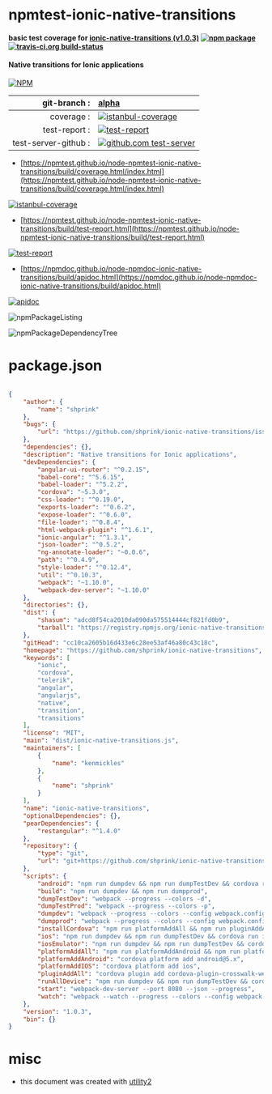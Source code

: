 # npmtest-ionic-native-transitions

#### basic test coverage for  [ionic-native-transitions (v1.0.3)](https://github.com/shprink/ionic-native-transitions)  [![npm package](https://img.shields.io/npm/v/npmtest-ionic-native-transitions.svg?style=flat-square)](https://www.npmjs.org/package/npmtest-ionic-native-transitions) [![travis-ci.org build-status](https://api.travis-ci.org/npmtest/node-npmtest-ionic-native-transitions.svg)](https://travis-ci.org/npmtest/node-npmtest-ionic-native-transitions)

#### Native transitions for Ionic applications

[![NPM](https://nodei.co/npm/ionic-native-transitions.png?downloads=true&downloadRank=true&stars=true)](https://www.npmjs.com/package/ionic-native-transitions)

| git-branch : | [alpha](https://github.com/npmtest/node-npmtest-ionic-native-transitions/tree/alpha)|
|--:|:--|
| coverage : | [![istanbul-coverage](https://npmtest.github.io/node-npmtest-ionic-native-transitions/build/coverage.badge.svg)](https://npmtest.github.io/node-npmtest-ionic-native-transitions/build/coverage.html/index.html)|
| test-report : | [![test-report](https://npmtest.github.io/node-npmtest-ionic-native-transitions/build/test-report.badge.svg)](https://npmtest.github.io/node-npmtest-ionic-native-transitions/build/test-report.html)|
| test-server-github : | [![github.com test-server](https://npmtest.github.io/node-npmtest-ionic-native-transitions/GitHub-Mark-32px.png)](https://npmtest.github.io/node-npmtest-ionic-native-transitions/build/app/index.html) | | build-artifacts : | [![build-artifacts](https://npmtest.github.io/node-npmtest-ionic-native-transitions/glyphicons_144_folder_open.png)](https://github.com/npmtest/node-npmtest-ionic-native-transitions/tree/gh-pages/build)|

- [https://npmtest.github.io/node-npmtest-ionic-native-transitions/build/coverage.html/index.html](https://npmtest.github.io/node-npmtest-ionic-native-transitions/build/coverage.html/index.html)

[![istanbul-coverage](https://npmtest.github.io/node-npmtest-ionic-native-transitions/build/screenCapture.buildCi.browser.%252Ftmp%252Fbuild%252Fcoverage.lib.html.png)](https://npmtest.github.io/node-npmtest-ionic-native-transitions/build/coverage.html/index.html)

- [https://npmtest.github.io/node-npmtest-ionic-native-transitions/build/test-report.html](https://npmtest.github.io/node-npmtest-ionic-native-transitions/build/test-report.html)

[![test-report](https://npmtest.github.io/node-npmtest-ionic-native-transitions/build/screenCapture.buildCi.browser.%252Ftmp%252Fbuild%252Ftest-report.html.png)](https://npmtest.github.io/node-npmtest-ionic-native-transitions/build/test-report.html)

- [https://npmdoc.github.io/node-npmdoc-ionic-native-transitions/build/apidoc.html](https://npmdoc.github.io/node-npmdoc-ionic-native-transitions/build/apidoc.html)

[![apidoc](https://npmdoc.github.io/node-npmdoc-ionic-native-transitions/build/screenCapture.buildCi.browser.%252Ftmp%252Fbuild%252Fapidoc.html.png)](https://npmdoc.github.io/node-npmdoc-ionic-native-transitions/build/apidoc.html)

![npmPackageListing](https://npmtest.github.io/node-npmtest-ionic-native-transitions/build/screenCapture.npmPackageListing.svg)

![npmPackageDependencyTree](https://npmtest.github.io/node-npmtest-ionic-native-transitions/build/screenCapture.npmPackageDependencyTree.svg)



# package.json

```json

{
    "author": {
        "name": "shprink"
    },
    "bugs": {
        "url": "https://github.com/shprink/ionic-native-transitions/issues"
    },
    "dependencies": {},
    "description": "Native transitions for Ionic applications",
    "devDependencies": {
        "angular-ui-router": "^0.2.15",
        "babel-core": "^5.6.15",
        "babel-loader": "^5.2.2",
        "cordova": "~5.3.0",
        "css-loader": "^0.19.0",
        "exports-loader": "^0.6.2",
        "expose-loader": "^0.6.0",
        "file-loader": "^0.8.4",
        "html-webpack-plugin": "^1.6.1",
        "ionic-angular": "^1.3.1",
        "json-loader": "^0.5.2",
        "ng-annotate-loader": "~0.0.6",
        "path": "^0.4.9",
        "style-loader": "^0.12.4",
        "util": "^0.10.3",
        "webpack": "~1.10.0",
        "webpack-dev-server": "~1.10.0"
    },
    "directories": {},
    "dist": {
        "shasum": "adcd8f54ca2010da090da575514444cf821fd0b9",
        "tarball": "https://registry.npmjs.org/ionic-native-transitions/-/ionic-native-transitions-1.0.3.tgz"
    },
    "gitHead": "cc10ca2605b16d433e6c28ee53af46a80c43c18c",
    "homepage": "https://github.com/shprink/ionic-native-transitions",
    "keywords": [
        "ionic",
        "cordova",
        "telerik",
        "angular",
        "angularjs",
        "native",
        "transition",
        "transitions"
    ],
    "license": "MIT",
    "main": "dist/ionic-native-transitions.js",
    "maintainers": [
        {
            "name": "kenmickles"
        },
        {
            "name": "shprink"
        }
    ],
    "name": "ionic-native-transitions",
    "optionalDependencies": {},
    "pearDependencies": {
        "restangular": "^1.4.0"
    },
    "repository": {
        "type": "git",
        "url": "git+https://github.com/shprink/ionic-native-transitions.git"
    },
    "scripts": {
        "android": "npm run dumpdev && npm run dumpTestDev && cordova run android",
        "build": "npm run dumpdev && npm run dumpprod",
        "dumpTestDev": "webpack --progress --colors -d",
        "dumpTestProd": "webpack --progress --colors -p",
        "dumpdev": "webpack --progress --colors --config webpack.config.dist.js -d",
        "dumpprod": "webpack --progress --colors --config webpack.config.dist.min.js -p",
        "installCordova": "npm run platformAddAll && npm run pluginAddAll",
        "ios": "npm run dumpdev && npm run dumpTestDev && cordova run ios --device",
        "iosEmulator": "npm run dumpdev && npm run dumpTestDev && cordova run ios",
        "platformAddAll": "npm run platformAddAndroid && npm run platformAddIOS",
        "platformAddAndroid": "cordova platform add android@5.x",
        "platformAddIOS": "cordova platform add ios",
        "pluginAddAll": "cordova plugin add cordova-plugin-crosswalk-webview@1.6.0 https://github.com/Telerik-Verified-Plugins/NativePageTransitions#0.6.5",
        "runAllDevice": "npm run dumpdev && npm run dumpTestDev && cordova run android && cordova run ios --device",
        "start": "webpack-dev-server --port 8080 --json --progress",
        "watch": "webpack --watch --progress --colors --config webpack.config.dist.js -d"
    },
    "version": "1.0.3",
    "bin": {}
}
```



# misc
- this document was created with [utility2](https://github.com/kaizhu256/node-utility2)
